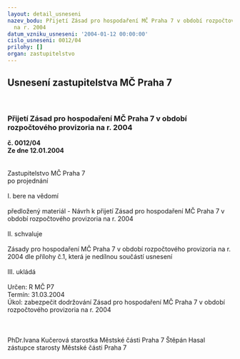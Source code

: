 ```yaml
---
layout: detail_usneseni
nazev_bodu: Přijetí Zásad pro hospodaření MČ Praha 7 v období rozpočtového provizoria
  na r. 2004
datum_vzniku_usneseni: '2004-01-12 00:00:00'
cislo_usneseni: 0012/04
prilohy: []
organ: zastupitelstvo
---
```

<div id="ucUsn_pList" class="usn">
	<span><h2>Usnesení zastupitelstva MČ Praha 7 </h2>
<br></span><div class="standBody">
<span><h3>Přijetí Zásad pro hospodaření MČ Praha 7 v období rozpočtového provizoria na r. 2004</h3></span><div class="center">
		<strong>č. 0012/04</strong><br>
	</div>
<div class="center">
		<strong>Ze dne 12.01.2004</strong><br><br>
	</div>
<br>Zastupitelstvo MČ Praha 7 <br>po projednání <br><br>I. bere na vědomí <br><br>předložený materiál - Návrh k přijetí Zásad pro hospodaření MČ Praha 7 v období rozpočtového provizoria na r. 2004 <br><br>II. schvaluje <br><br>Zásady pro hospodaření MČ Praha 7 v období rozpočtového provizoria na r. 2004 dle přílohy č.1, která je nedílnou součástí usnesení <br><br>III. ukládá <br><br>Určen: R MČ P7 <br>Termín: 31.03.2004 <br>Úkol: zabezpečit dodržování Zásad pro hospodaření MČ Praha 7 v období rozpočtového provizoria na r. 2004 <br><br><br><br>PhDr.Ivana Kučerová starostka Městské části Praha 7 Štěpán Hasal zástupce starosty Městské části Praha 7 <br><br><br>
</div>
</div>